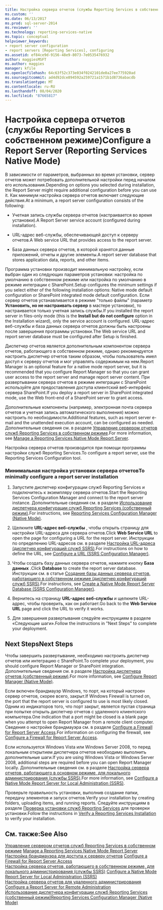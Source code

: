 ```yaml
---
title: Настройка сервера отчетов (службы Reporting Services в собственном режиме) | Документы Майкрософт
ms.custom: ''
ms.date: 06/13/2017
ms.prod: sql-server-2014
ms.reviewer: ''
ms.technology: reporting-services-native
ms.topic: conceptual
helpviewer_keywords:
- report server configuration
- report servers [Reporting Services], configuring
ms.assetid: ef84ce9d-9156-48e9-8073-7e0535476932
author: maggiesMSFT
ms.author: maggies
manager: kfile
ms.openlocfilehash: 64c63f52c373e034f0242101de0a27ee775920ad
ms.sourcegitcommit: ad4d92dce894592a259721a1571b1d8736abacdb
ms.translationtype: MT
ms.contentlocale: ru-RU
ms.lasthandoff: 08/04/2020
ms.locfileid: "87665817"
---
```

# <a name="configure-a-report-server-reporting-services-native-mode"></a><span data-ttu-id="9fdec-102">Настройка сервера отчетов (службы Reporting Services в собственном режиме)</span><span class="sxs-lookup"><span data-stu-id="9fdec-102">Configure a Report Server (Reporting Services Native Mode)</span></span>
  <span data-ttu-id="9fdec-103">В зависимости от параметров, выбранных во время установки, сервер отчетов может потребовать дополнительной настройки перед началом его использования.</span><span class="sxs-lookup"><span data-stu-id="9fdec-103">Depending on options you selected during installation, the Report Server might require additional configuration before you can use it.</span></span> <span data-ttu-id="9fdec-104">Как минимум настройка сервера отчетов включает следующие действия.</span><span class="sxs-lookup"><span data-stu-id="9fdec-104">At a minimum, a report server configuration consists of the following:</span></span>  
  
-   <span data-ttu-id="9fdec-105">Учетная запись службы сервера отчетов (настраивается во время установки).</span><span class="sxs-lookup"><span data-stu-id="9fdec-105">A Report Server service account (configured during installation).</span></span>  
  
-   <span data-ttu-id="9fdec-106">URL-адрес веб-службы, обеспечивающей доступ к серверу отчетов.</span><span class="sxs-lookup"><span data-stu-id="9fdec-106">A Web service URL that provides access to the report server.</span></span>  
  
-   <span data-ttu-id="9fdec-107">База данных сервера отчетов, в которой хранятся данные приложений, отчеты и другие элементы.</span><span class="sxs-lookup"><span data-stu-id="9fdec-107">A report server database that stores application data, reports, and other items.</span></span>  
  
 <span data-ttu-id="9fdec-108">Программа установки производит минимальную настройку, если выбран один из следующих параметров установки: настройка по умолчанию в собственном режиме или настройка по умолчанию в режиме интеграции с SharePoint.</span><span class="sxs-lookup"><span data-stu-id="9fdec-108">Setup configures the minimum settings if you select either of the following installation options: Native mode default configuration or SharePoint integrated mode default configuration.</span></span> <span data-ttu-id="9fdec-109">Если сервер отчетов устанавливается в режиме "только файлы" (параметр **Установить, но не настраивать сервер** в мастере установки), то настраивается только учетная запись службы.</span><span class="sxs-lookup"><span data-stu-id="9fdec-109">If you installed the report server in files-only mode (this is the **Install but do not configure** option in the Installation wizard), only the service account is configured.</span></span> <span data-ttu-id="9fdec-110">URL-адрес веб-службы и база данных сервера отчетов должны быть настроены после завершения программы установки.</span><span class="sxs-lookup"><span data-stu-id="9fdec-110">The Web service URL and report server database must be configured after Setup is finished.</span></span>  
  
 <span data-ttu-id="9fdec-111">Диспетчер отчетов является дополнительным компонентом сервера отчетов, работающего в собственном режиме, однако рекомендуется настроить диспетчер отчетов таким образом, чтобы пользователь имел доступ к серверу отчетов и мог управлять содержимым на нем.</span><span class="sxs-lookup"><span data-stu-id="9fdec-111">Report Manager is an optional feature for a native mode report server, but it is recommended that you configure Report Manager so that you can grant user access to the report server and manage report server content.</span></span> <span data-ttu-id="9fdec-112">При развертывании сервера отчетов в режиме интеграции с SharePoint используйте для предоставления доступа клиентский веб-интерфейс сервера SharePoint.</span><span class="sxs-lookup"><span data-stu-id="9fdec-112">If you deploy a report server in SharePoint integrated mode, use the Web front-end of a SharePoint server to grant access.</span></span>  
  
 <span data-ttu-id="9fdec-113">Дополнительные компоненты (например, электронная почта сервера отчетов и учетная запись автоматического выполнения) можно настроить по необходимости.</span><span class="sxs-lookup"><span data-stu-id="9fdec-113">Additional features, such as report server e-mail and the unattended execution account, can be configured as needed.</span></span> <span data-ttu-id="9fdec-114">Дополнительные сведения см. в разделе [Управление сервером отчетов служб Reporting Services в собственном режиме](manage-a-reporting-services-native-mode-report-server.md).</span><span class="sxs-lookup"><span data-stu-id="9fdec-114">For more information, see [Manage a Reporting Services Native Mode Report Server](manage-a-reporting-services-native-mode-report-server.md).</span></span>  
  
 <span data-ttu-id="9fdec-115">Настройка сервера отчетов производится при помощи программы настройки служб Reporting Services.</span><span class="sxs-lookup"><span data-stu-id="9fdec-115">To configure a report server, use the Reporting Services Configuration tool.</span></span>  
  
### <a name="to-minimally-configure-a-report-server-installation"></a><span data-ttu-id="9fdec-116">Минимальная настройка установки сервера отчетов</span><span class="sxs-lookup"><span data-stu-id="9fdec-116">To minimally configure a report server installation</span></span>  
  
1.  <span data-ttu-id="9fdec-117">Запустите диспетчер конфигурации служб Reporting Services и подключитесь к экземпляру сервера отчетов.</span><span class="sxs-lookup"><span data-stu-id="9fdec-117">Start the Reporting Services Configuration Manager and connect to the report server instance.</span></span> <span data-ttu-id="9fdec-118">Дополнительные сведения см. в разделе [Использование диспетчера конфигурации служб Reporting Services (собственный режим)](../../sql-server/install/reporting-services-configuration-manager-native-mode.md).</span><span class="sxs-lookup"><span data-stu-id="9fdec-118">For instructions, see [Reporting Services Configuration Manager &#40;Native Mode&#41;](../../sql-server/install/reporting-services-configuration-manager-native-mode.md).</span></span>  
  
2.  <span data-ttu-id="9fdec-119">Щелкните **URL-адрес веб-службы** , чтобы открыть страницу для настройки URL-адреса для сервера отчетов.</span><span class="sxs-lookup"><span data-stu-id="9fdec-119">Click **Web Service URL** to open the page for configuring a URL for the report server.</span></span> <span data-ttu-id="9fdec-120">Инструкции по определению URL-адресов см. в разделе [Настройка URL-адреса (диспетчер конфигураций служб SSRS)](../install-windows/configure-a-url-ssrs-configuration-manager.md).</span><span class="sxs-lookup"><span data-stu-id="9fdec-120">For instructions on how to define the URL, see [Configure a URL  &#40;SSRS Configuration Manager&#41;](../install-windows/configure-a-url-ssrs-configuration-manager.md).</span></span>  
  
3.  <span data-ttu-id="9fdec-121">Чтобы создать базу данных сервера отчетов, нажмите кнопку **База данных** .</span><span class="sxs-lookup"><span data-stu-id="9fdec-121">Click **Database** to create the report server database.</span></span> <span data-ttu-id="9fdec-122">Инструкции см. в статье [Создание базы данных сервера отчетов, работающего в собственном режиме (диспетчер конфигураций служб SSRS)](../install-windows/ssrs-report-server-create-a-native-mode-report-server-database.md).</span><span class="sxs-lookup"><span data-stu-id="9fdec-122">For instructions, see [Create a Native Mode Report Server Database  &#40;SSRS Configuration Manager&#41;](../install-windows/ssrs-report-server-create-a-native-mode-report-server-database.md).</span></span>  
  
4.  <span data-ttu-id="9fdec-123">Вернитесь на страницу **URL-адрес веб-службы** и щелкните URL-адрес, чтобы проверить, как он работает.</span><span class="sxs-lookup"><span data-stu-id="9fdec-123">Go back to the **Web Service URL** page and click the URL to verify it works.</span></span>  
  
5.  <span data-ttu-id="9fdec-124">Для завершения развертывания следуйте инструкциям в разделе «Следующие шаги».</span><span class="sxs-lookup"><span data-stu-id="9fdec-124">Follow the instructions in "Next Steps" to complete your deployment.</span></span>  
  
## <a name="next-steps"></a><span data-ttu-id="9fdec-125">Next Steps</span><span class="sxs-lookup"><span data-stu-id="9fdec-125">Next Steps</span></span>  
 <span data-ttu-id="9fdec-126">Чтобы завершить развертывание, необходимо настроить диспетчер отчетов или интеграцию с SharePoint.</span><span class="sxs-lookup"><span data-stu-id="9fdec-126">To complete your deployment, you should configure Report Manager or SharePoint integration.</span></span> <span data-ttu-id="9fdec-127">Дополнительные сведения см. в разделе [Настройка диспетчера отчетов (собственный режим)](configure-web-portal.md).</span><span class="sxs-lookup"><span data-stu-id="9fdec-127">For more information, see [Configure Report Manager &#40;Native Mode&#41;](configure-web-portal.md).</span></span>  
  
 <span data-ttu-id="9fdec-128">Если включен брандмауэр Windows, то порт, на который настроен сервер отчетов, скорее всего, закрыт.</span><span class="sxs-lookup"><span data-stu-id="9fdec-128">If Windows Firewall is turned on, the port that the report server is configured to use is most likely closed.</span></span> <span data-ttu-id="9fdec-129">Одним из индикаторов того, что порт закрыт, является пустая страница при попытке открыть диспетчер отчетов с удаленного клиентского компьютера.</span><span class="sxs-lookup"><span data-stu-id="9fdec-129">One indication that a port might be closed is a blank page when you attempt to open Report Manager from a remote client computer.</span></span> <span data-ttu-id="9fdec-130">Сведения о настройке брандмауэра см. в разделе [Configure a Firewall for Report Server Access](configure-a-firewall-for-report-server-access.md).</span><span class="sxs-lookup"><span data-stu-id="9fdec-130">For information on configuring the firewall, see [Configure a Firewall for Report Server Access](configure-a-firewall-for-report-server-access.md).</span></span>  
  
 <span data-ttu-id="9fdec-131">Если используется Windows Vista или Windows Server 2008, то перед локальным открытием диспетчера отчетов необходимо выполнить дополнительные шаги.</span><span class="sxs-lookup"><span data-stu-id="9fdec-131">If you are using Windows Vista or Windows Server 2008, additional steps are required before you can open Report Manager locally.</span></span> <span data-ttu-id="9fdec-132">Дополнительные сведения см. в разделе [Настройка сервера отчетов, работающего в основном режиме, для локального администрирования (службы SSRS)](configure-a-native-mode-report-server-for-local-administration-ssrs.md).</span><span class="sxs-lookup"><span data-stu-id="9fdec-132">For more information, see [Configure a Native Mode Report Server for Local Administration &#40;SSRS&#41;](configure-a-native-mode-report-server-for-local-administration-ssrs.md).</span></span>  
  
 <span data-ttu-id="9fdec-133">Проверьте правильность установки, выполнив создание папки, передачу элементов и запуск отчетов.</span><span class="sxs-lookup"><span data-stu-id="9fdec-133">Verify your installation by creating folders, uploading items, and running reports.</span></span> <span data-ttu-id="9fdec-134">Следуйте инструкциям в разделе [Проверка установки служб Reporting Services](../install-windows/verify-a-reporting-services-installation.md) для проверки установки.</span><span class="sxs-lookup"><span data-stu-id="9fdec-134">Follow the instructions in [Verify a Reporting Services Installation](../install-windows/verify-a-reporting-services-installation.md) to verify your installation.</span></span>  
  
## <a name="see-also"></a><span data-ttu-id="9fdec-135">См. также:</span><span class="sxs-lookup"><span data-stu-id="9fdec-135">See Also</span></span>  
 <span data-ttu-id="9fdec-136">[Управление сервером отчетов служб Reporting Services в собственном режиме](manage-a-reporting-services-native-mode-report-server.md) </span><span class="sxs-lookup"><span data-stu-id="9fdec-136">[Manage a Reporting Services Native Mode Report Server](manage-a-reporting-services-native-mode-report-server.md) </span></span>  
 <span data-ttu-id="9fdec-137">[Настройка брандмауэра для доступа к серверу отчетов](configure-a-firewall-for-report-server-access.md) </span><span class="sxs-lookup"><span data-stu-id="9fdec-137">[Configure a Firewall for Report Server Access](configure-a-firewall-for-report-server-access.md) </span></span>  
 <span data-ttu-id="9fdec-138">[Настройка сервера отчетов, работающего в собственном режиме, для локального администрирования (службы SSRS)](configure-a-native-mode-report-server-for-local-administration-ssrs.md) </span><span class="sxs-lookup"><span data-stu-id="9fdec-138">[Configure a Native Mode Report Server for Local Administration &#40;SSRS&#41;](configure-a-native-mode-report-server-for-local-administration-ssrs.md) </span></span>  
 <span data-ttu-id="9fdec-139">[Настройка сервера отчетов для удаленного администрирования](configure-a-report-server-for-remote-administration.md) </span><span class="sxs-lookup"><span data-stu-id="9fdec-139">[Configure a Report Server for Remote Administration](configure-a-report-server-for-remote-administration.md) </span></span>  
 [<span data-ttu-id="9fdec-140">Использование диспетчера конфигурации служб Reporting Services (собственный режим)</span><span class="sxs-lookup"><span data-stu-id="9fdec-140">Reporting Services Configuration Manager &#40;Native Mode&#41;</span></span>](../../sql-server/install/reporting-services-configuration-manager-native-mode.md)  
  
  
